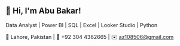## 👋 Hi, I'm Abu Bakar!

Data Analyst | Power BI | SQL | Excel | Looker Studio | Python

📍 Lahore, Pakistan | 📱 +92 304 4362665 | ✉️ az108506@gmail.com
                      
                
